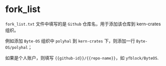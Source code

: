 # fork_list

`fork_list.txt` 文件中填写的是 `Github` 仓库名，用于添加该仓库到 kern-crates 组织。

例如添加 `Byte-OS` 组织中 `polyhal` 到 `kern-crates` 下，则添加一行 `Byte-OS/polyhal`；

如果是个人账户，则填写 `{{github-id}}/{{repo-name}}`，如 `yfblock/ByteOS`.
